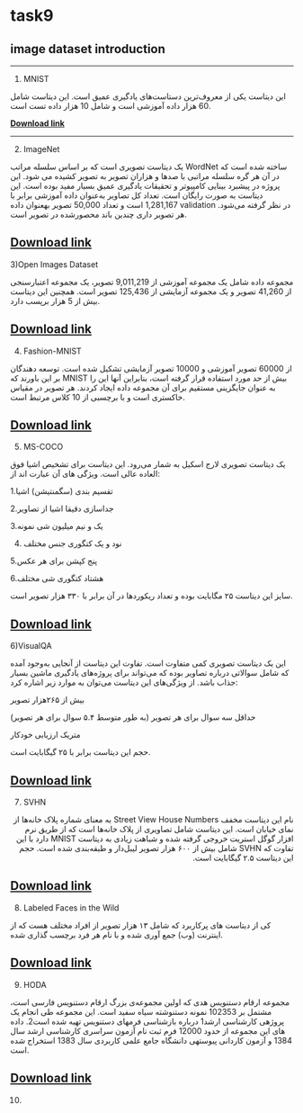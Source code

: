 # task9

## image dataset introduction

_____________________________________________________
1) MNIST

این دیتاست یکی از معروف‌ترین دستاست‌های یادگیری عمیق است. این دیتاست شامل 60 هزار داده آموزشی است و شامل 10 هزار داده تست است.

[**Download link**](https://www.tensorflow.org/datasets/catalog/mnist)

---------------------------------------------------------------------------
2) ImageNet

یک دیتاست تصویری است که بر اساس سلسله مراتب WordNet ساخته شده است که در آن هر گره سلسله مراتبی با صدها و هزاران تصویر به تصویر کشیده می شود. این پروژه در پیشبرد بینایی کامپیوتر و تحقیقات یادگیری عمیق بسیار مفید بوده است. این دیتاست به صورت رایگان است. تعداد کل تصاویر به‌عنوان داده آموزشی برابر با 1,281,167 است و تعداد 50,000 تصویر بهعنوان داده validation در نظر گرفته می‌شود. هر تصویر داری چندین باند محصور‌شده در تصویر است.

[**Download link**](https://image-net.org/)
----------------------------------------------------------------------------
3)Open Images Dataset

مجموعه داده شامل یک مجموعه آموزشی از 9,011,219 تصویر، یک مجموعه اعتبارسنجی از 41,260 تصویر و یک مجموعه آزمایشی از 125,436 تصویر است. همچنین این دیتاست بیش از 5 هزار برپسب دارد.

[**Download link**](https://storage.googleapis.com/openimages/web/index.html)
----------------------------------------------------------------------------
4) Fashion-MNIST

از 60000 تصویر آموزشی و 10000 تصویر آزمایشی تشکیل شده است. توسعه دهندگان بر این باورند که MNIST بیش از حد مورد استفاده قرار گرفته است، بنابراین آنها این را به عنوان جایگزینی مستقیم برای آن مجموعه داده ایجاد کردند. هر تصویر در مقیاس خاکستری است و با برچسبی از 10 کلاس مرتبط است.

[**Download link**](https://www.kaggle.com/datasets/zalando-research/fashionmnist)
----------------------------------------------------------------------------
5) MS-COCO

یک دیتاست تصویری لارج اسکیل به شمار می‌رود. این دیتاست برای تشخیص اشیا فوق العاده عالی است. ویژگی های آن عبارت اند از:

1.تقسیم بندی (سگمنتیشن) اشیا

2.جداسازی دقیقا اشیا از تصاویر

3.یک و نیم میلیون شی نمونه

4. نود و یک کتگوری جنس مختلف

5.پنج کپشن برای هر عکس

6.هشتاد کتگوری شی مختلف


سایز این دیتاست ۲۵ مگابایت بوده و تعداد ریکوردها در آن برابر با ۳۳۰ هزار تصویر است.

[**Download link**](https://cocodataset.org/#home)
---------------------------------------------------------------------
6)VisualQA

این یک دیتاست تصویری کمی متفاوت است. تفاوت این دیتاست از آنجایی به‌وجود آمده که شامل سوالاتی درباره تصاویر بوده که می‌تواند برای پروژه‌های یادگیری ماشین بسیار جذاب باشد. از ویژگی‌های این دیتاست می‌توان به موارد زیر اشاره کرد:

بیش از ۲۶۵هزار تصویر

حداقل سه سوال برای هر تصویر (به طور متوسط ۵.۴ سوال برای هر تصویر)

متریک ارزیابی خودکار

حجم این دیتاست برابر با ۲۵ گیگابایت است.

[**Download link**](https://visualqa.org/)
-------------------------------------------------------
7) SVHN

<div dir="rtl">
  
  نام این دیتاست مخفف Street View House Numbers به معنای شماره پلاک خانه‌ها از نمای خیابان است. این دیتاست شامل تصاویری از پلاک خانه‌ها است که از طریق نرم افزار گوگل استریت خروجی گرفته شده و شباهت زیادی به دیتاست MNIST دارد با این تفاوت که SVHN شامل بیش از ۶۰۰ هزار تصویر لیبل‌دار و طبقه‌بندی شده است. حجم این دیتاست ۲.۵ گیگابایت است.
  
  </div>
 
  [**Download link**]( http://ufldl.stanford.edu/housenumbers/)
  ---------------------------------------------------------------------
  8) Labeled Faces in the Wild

کی از دیتاست های پرکاربرد که شامل ۱۳ هزار تصویر از افراد مختلف هست که از اینترنت (وب) جمع آوری شده و با نام هر فرد برچسب گذاری شده.

[**Download link**]( http://vis-www.cs.umass.edu/lfw/)
-------------------------------------------------------------------------
9) HODA

مجموعه ارقام دستنویس هدی که اولین مجموعه‌ی بزرگ ارقام دستنویس فارسی است، مشتمل بر 102353 نمونه دستنوشته سیاه سفید است. این مجموعه طی انجام یک پروژه‏ی کارشناسی ارشد1 درباره بازشناسی فرمهای دستنویس تهیه شده است2. داده های این مجموعه از حدود 12000 فرم ثبت نام آزمون سراسری کارشناسی ارشد سال 1384 و آزمون کاردانی پیوسته‏ی دانشگاه جامع علمی کاربردی سال 1383 استخراج شده است.

[**Download link**](http://farsiocr.ir/%D9%85%D8%AC%D9%85%D9%88%D8%B9%D9%87-%D8%AF%D8%A7%D8%AF%D9%87/%D9%85%D8%AC%D9%85%D9%88%D8%B9%D9%87-%D8%A7%D8%B1%D9%82%D8%A7%D9%85-%D8%AF%D8%B3%D8%AA%D9%86%D9%88%DB%8C%D8%B3-%D9%87%D8%AF%DB%8C/)
-----------------------------------------------------------------------------
10) 
